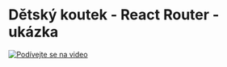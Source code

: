 ﻿# Dětský koutek - React Router - ukázka
[![Podívejte se na video](https://img.youtube.com/vi/c2mIMShw1Eg/0.jpg)](https://www.youtube.com/watch?v=_c2mIMShw1Eg)
